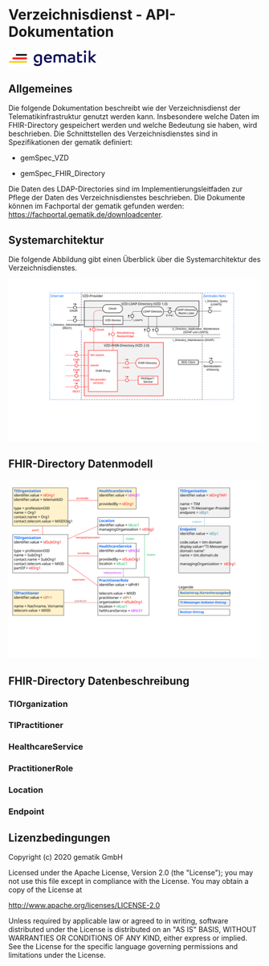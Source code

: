 # Verzeichnisdienst - API-Dokumentation

<img src="images/gematik_logo.jpg" alt="gematik_logo" width="35%"/>

## Allgemeines

Die folgende Dokumentation beschreibt wie der Verzeichnisdienst der Telematikinfrastruktur genutzt werden kann.
Insbesondere welche Daten im FHIR-Directory gespeichert werden und welche Bedeutung sie haben, wird beschrieben.
Die Schnittstellen des Verzeichnisdienstes sind in Spezifikationen der gematik definiert:

- gemSpec_VZD

- gemSpec_FHIR_Directory

Die Daten des LDAP-Directories sind im Implementierungsleitfaden zur Pflege der Daten des Verzeichnisdienstes beschrieben. Die Dokumente können im Fachportal der gematik gefunden werden: https://fachportal.gematik.de/downloadcenter.

## Systemarchitektur

Die folgende Abbildung gibt einen Überblick über die Systemarchitektur des Verzeichnisdienstes.

![VZD overview](images/VZD_FHIR_Directory_Zerlegung.svg)

## FHIR-Directory Datenmodell

<img src="images/VZD-FHIR-Directory, Datenmodell.svg" alt="Datenmodell"/>

## FHIR-Directory Datenbeschreibung

### TIOrganization

### TIPractitioner

### HealthcareService

### PractitionerRole

### Location

### Endpoint

## Lizenzbedingungen
Copyright (c) 2020 gematik GmbH

Licensed under the Apache License, Version 2.0 (the "License");
you may not use this file except in compliance with the License.
You may obtain a copy of the License at

http://www.apache.org/licenses/LICENSE-2.0

Unless required by applicable law or agreed to in writing, software
distributed under the License is distributed on an "AS IS" BASIS,
WITHOUT WARRANTIES OR CONDITIONS OF ANY KIND, either express or implied.
See the License for the specific language governing permissions and
limitations under the License. 
